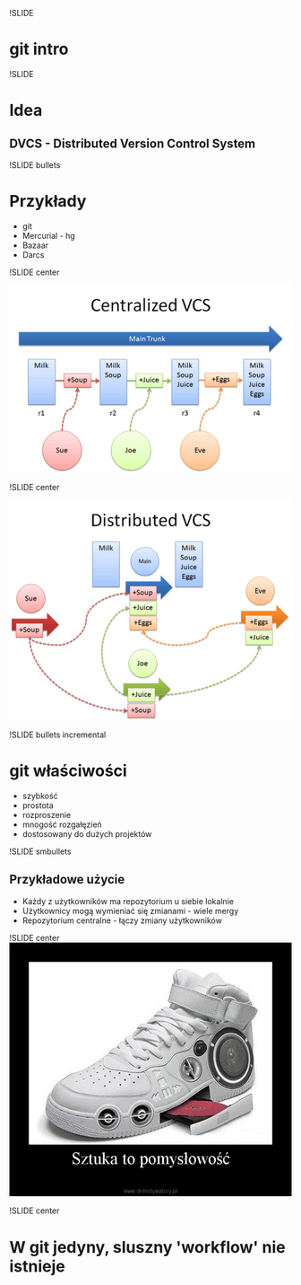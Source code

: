 !SLIDE
# git intro #

!SLIDE
# Idea #

## DVCS - Distributed Version Control System ##

!SLIDE bullets
# Przykłady #

  * git
  * Mercurial - hg
  * Bazaar
  * Darcs

!SLIDE center

![img/centralized_example.png](img/centralized_example.png)

!SLIDE center

![img/distributed_example.png](img/distributed_example.png)

!SLIDE bullets incremental
# git właściwości #

  * szybkość
  * prostota
  * rozproszenie
  * mnogość rozgałęzień
  * dostosowany do dużych projektów

!SLIDE smbullets
## Przykładowe użycie ##

  * Każdy z użytkowników ma repozytorium u siebie lokalnie
  * Użytkownicy mogą wymieniać się zmianami - wiele mergy
  * Repozytorium centralne - łączy zmiany użytkowników

!SLIDE center
![img/pomyslowosc.jpg](img/pomyslowosc.jpg)

!SLIDE center
# W git jedyny, sluszny 'workflow' nie istnieje #

